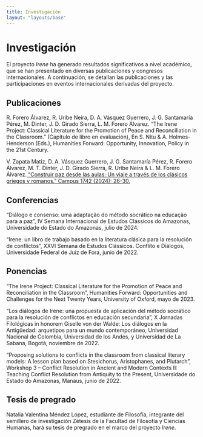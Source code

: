 ```yaml
---
title: Investigación
layout: "layouts/base"
---
```


# Investigación

El proyecto *Irene* ha generado resultados significativos a nivel académico, que se han presentado en diversas publicaciones y congresos internacionales. A continuación, se detallan las publicaciones y las participaciones en eventos internacionales derivadas del proyecto.

## Publicaciones

R. Forero Álvarez, R. Uribe Neira, D. A. Vásquez Guerrero, J. G. Santamaría Pérez, M. Dinter, J. D. Girado Sierra, L. M. Forero Álvarez. “The Irene Project: Classical Literature for the Promotion of Peace and Reconciliation in the Classroom.” (Capítulo de libro en evaluación), En S. Nitu & A. Holmes-Henderson (Eds.), Humanities Forward: Opportunity, Innovation, Policy in the 21st Century.

<p> V. Zapata Matiz, D. A. Vásquez Guerrero, J. G. Santamaría Pérez, R. Forero Álvarez, M. T. Dinter, J. D. Girado Sierra, R. Uribe Neira & L. M. Forero Álvarez.<a class="external-link" href="https://online.flippingbook.com/view/497433857/"> “Construir paz desde las aulas: Un viaje a través de los clásicos griegos y romanos.” Campus 1742 (2024): 26-30.</a></p>

## Conferencias

“Diálogo e consenso: uma adaptação do método socrático na educação para a paz”, IV Semana Internacional de Estudos Clássicos do Amazonas, Universidade do Estado do Amazonas, julio de 2024.

“Irene: un libro de trabajo basado en la literatura clásica para la resolución de conflictos”, XXVI Semana de Estudos Clássicos. Conflito e Diálogos, Universidade Federal de Juiz de Fora, junio de 2022.

## Ponencias

“The Irene Project: Classical Literature for the Promotion of Peace and Reconciliation in the Classroom”, Humanities Forward: Opportunities and Challenges for the Next Twenty Years, University of Oxford, mayo de 2023.

“Los diálogos de Irene: una propuesta de aplicación del método socrático para la resolución de conflictos en educación secundaria”, X Jornadas Filológicas in honorem Giselle von der Walde: Los diálogos en la Antigüedad: arquetipos para un mundo contemporáneo, Universidad Nacional de Colombia, Universidad de los Andes, y Universidad de La Sabana, Bogotá, noviembre de 2022.

“Proposing solutions to conflicts in the classroom from classical literary models: A lesson plan based on Stesichorus, Aristophanes, and Plutarch”, Workshop 3 – Conflict Resolution in Ancient and Modern Contexts II: Teaching Conflict Resolution from Antiquity to the Present, Universidade do Estado do Amazonas, Manaus, junio de 2022.

## Tesis de pregrado

Natalia Valentina Méndez López, estudiante de Filosofía, integrante del semillero de investigación Zétesis de la Facultad de Filosofía y Ciencias Humanas, hará su tesis de pregrado en el marco del proyecto *Irene*.
